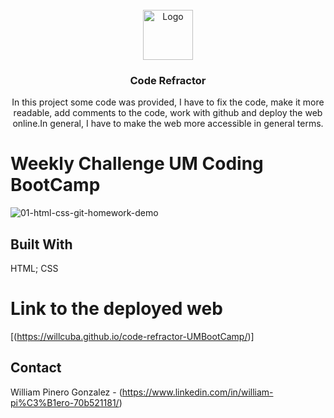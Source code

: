 <div id="top"></div>

<!-- PROJECT LOGO -->
<br />
<div align="center">
  <a href="https://github.com/github_username/repo_name">
    <img src="https://github.com/WILLCUBA/code-refractor-UMBootCamp/blob/main/assets/images/online-reputation-management.jpg?raw=true" alt="Logo" width="80" height="80">
  </a>

<h3 align="center">Code Refractor</h3>

  <p align="center">
     In this project some code was provided, I have to fix the code, make it more readable, add comments to the code, work with github and deploy the web online.In general, I have to make the web more accessible in general terms.
    <br />
  </p>
</div>

# Weekly Challenge UM Coding BootCamp 

![01-html-css-git-homework-demo](https://user-images.githubusercontent.com/51419545/146495346-53178196-e306-45e3-bfad-50c131c5dbda.png)

## Built With

HTML;
CSS

# Link to the deployed web
[(https://willcuba.github.io/code-refractor-UMBootCamp/)]

## Contact

William Pinero Gonzalez - (https://www.linkedin.com/in/william-pi%C3%B1ero-70b521181/)

